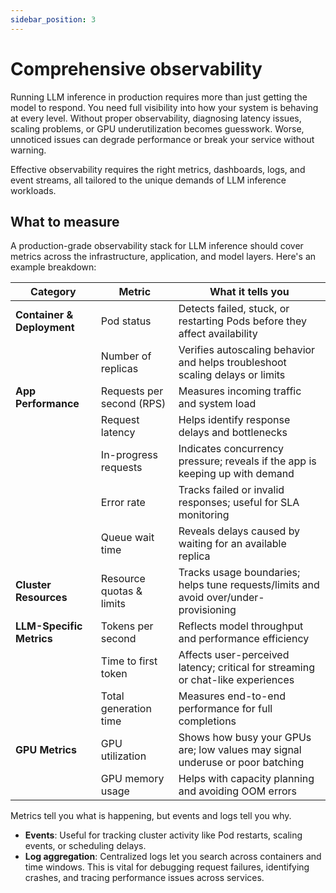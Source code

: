 ```yaml
---
sidebar_position: 3
---
```


# Comprehensive observability

Running LLM inference in production requires more than just getting the model to respond. You need full visibility into how your system is behaving at every level. Without proper observability, diagnosing latency issues, scaling problems, or GPU underutilization becomes guesswork. Worse, unnoticed issues can degrade performance or break your service without warning.

Effective observability requires the right metrics, dashboards, logs, and event streams, all tailored to the unique demands of LLM inference workloads.

## What to measure

A production-grade observability stack for LLM inference should cover metrics across the infrastructure, application, and model layers. Here's an example breakdown:

| **Category** | **Metric** | **What it tells you** |
| --- | --- | --- |
| **Container & Deployment** | Pod status | Detects failed, stuck, or restarting Pods before they affect availability |
|  | Number of replicas | Verifies autoscaling behavior and helps troubleshoot scaling delays or limits |
| **App Performance** | Requests per second (RPS) | Measures incoming traffic and system load |
|  | Request latency | Helps identify response delays and bottlenecks |
|  | In-progress requests | Indicates concurrency pressure; reveals if the app is keeping up with demand |
|  | Error rate | Tracks failed or invalid responses; useful for SLA monitoring |
|  | Queue wait time | Reveals delays caused by waiting for an available replica |
| **Cluster Resources** | Resource quotas & limits | Tracks usage boundaries; helps tune requests/limits and avoid over/under-provisioning |
| **LLM-Specific Metrics** | Tokens per second | Reflects model throughput and performance efficiency |
|  | Time to first token | Affects user-perceived latency; critical for streaming or chat-like experiences |
|  | Total generation time | Measures end-to-end performance for full completions |
| **GPU Metrics** | GPU utilization | Shows how busy your GPUs are; low values may signal underuse or poor batching |
|  | GPU memory usage | Helps with capacity planning and avoiding OOM errors |

Metrics tell you what is happening, but events and logs tell you why.

- **Events**: Useful for tracking cluster activity like Pod restarts, scaling events, or scheduling delays.
- **Log aggregation**: Centralized logs let you search across containers and time windows. This is vital for debugging request failures, identifying crashes, and tracing performance issues across services.